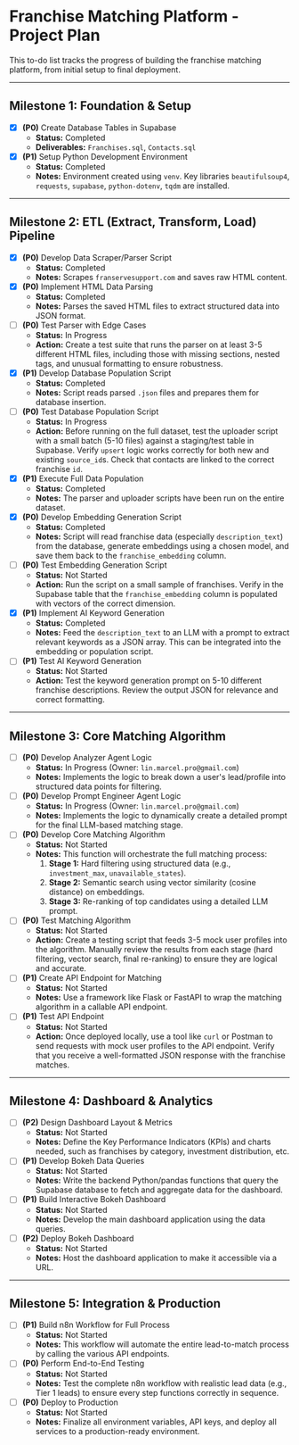 # Franchise Matching Platform - Project Plan

This to-do list tracks the progress of building the franchise matching platform, from initial setup to final deployment.

---

## Milestone 1: Foundation & Setup

- [x] **(P0)** Create Database Tables in Supabase
  - **Status:** Completed
  - **Deliverables:** `Franchises.sql`, `Contacts.sql`
- [x] **(P1)** Setup Python Development Environment
  - **Status:** Completed
  - **Notes:** Environment created using `venv`. Key libraries `beautifulsoup4`, `requests`, `supabase`, `python-dotenv`, `tqdm` are installed.

---

## Milestone 2: ETL (Extract, Transform, Load) Pipeline

- [x] **(P0)** Develop Data Scraper/Parser Script
  - **Status:** Completed
  - **Notes:** Scrapes `franservesupport.com` and saves raw HTML content.
- [x] **(P0)** Implement HTML Data Parsing
  - **Status:** Completed
  - **Notes:** Parses the saved HTML files to extract structured data into JSON format.
- [ ] **(P0)** Test Parser with Edge Cases
  - **Status:** In Progress
  - **Action:** Create a test suite that runs the parser on at least 3-5 different HTML files, including those with missing sections, nested tags, and unusual formatting to ensure robustness.
- [x] **(P1)** Develop Database Population Script
  - **Status:** Completed
  - **Notes:** Script reads parsed `.json` files and prepares them for database insertion.
- [ ] **(P0)** Test Database Population Script
  - **Status:** In Progress
  - **Action:** Before running on the full dataset, test the uploader script with a small batch (5-10 files) against a staging/test table in Supabase. Verify `upsert` logic works correctly for both new and existing `source_id`s. Check that contacts are linked to the correct franchise `id`.
- [x] **(P1)** Execute Full Data Population
  - **Status:** Completed
  - **Notes:** The parser and uploader scripts have been run on the entire dataset.
- [x] **(P0)** Develop Embedding Generation Script
  - **Status:** Completed
  - **Notes:** Script will read franchise data (especially `description_text`) from the database, generate embeddings using a chosen model, and save them back to the `franchise_embedding` column.
- [ ] **(P0)** Test Embedding Generation Script
  - **Status:** Not Started
  - **Action:** Run the script on a small sample of franchises. Verify in the Supabase table that the `franchise_embedding` column is populated with vectors of the correct dimension.
- [x] **(P1)** Implement AI Keyword Generation
  - **Status:** Completed
  - **Notes:** Feed the `description_text` to an LLM with a prompt to extract relevant keywords as a JSON array. This can be integrated into the embedding or population script.
- [ ] **(P1)** Test AI Keyword Generation
  - **Status:** Not Started
  - **Action:** Test the keyword generation prompt on 5-10 different franchise descriptions. Review the output JSON for relevance and correct formatting.

---

## Milestone 3: Core Matching Algorithm

- [ ] **(P0)** Develop Analyzer Agent Logic
  - **Status:** In Progress (Owner: `lin.marcel.pro@gmail.com`)
  - **Notes:** Implements the logic to break down a user's lead/profile into structured data points for filtering.
- [ ] **(P0)** Develop Prompt Engineer Agent Logic
  - **Status:** In Progress (Owner: `lin.marcel.pro@gmail.com`)
  - **Notes:** Implements the logic to dynamically create a detailed prompt for the final LLM-based matching stage.
- [ ] **(P0)** Develop Core Matching Algorithm
  - **Status:** Not Started
  - **Notes:** This function will orchestrate the full matching process:
    1.  **Stage 1:** Hard filtering using structured data (e.g., `investment_max`, `unavailable_states`).
    2.  **Stage 2:** Semantic search using vector similarity (cosine distance) on embeddings.
    3.  **Stage 3:** Re-ranking of top candidates using a detailed LLM prompt.
- [ ] **(P0)** Test Matching Algorithm
  - **Status:** Not Started
  - **Action:** Create a testing script that feeds 3-5 mock user profiles into the algorithm. Manually review the results from each stage (hard filtering, vector search, final re-ranking) to ensure they are logical and accurate.
- [ ] **(P1)** Create API Endpoint for Matching
  - **Status:** Not Started
  - **Notes:** Use a framework like Flask or FastAPI to wrap the matching algorithm in a callable API endpoint.
- [ ] **(P1)** Test API Endpoint
  - **Status:** Not Started
  - **Action:** Once deployed locally, use a tool like `curl` or Postman to send requests with mock user profiles to the API endpoint. Verify that you receive a well-formatted JSON response with the franchise matches.

---

## Milestone 4: Dashboard & Analytics

- [ ] **(P2)** Design Dashboard Layout & Metrics
  - **Status:** Not Started
  - **Notes:** Define the Key Performance Indicators (KPIs) and charts needed, such as franchises by category, investment distribution, etc.
- [ ] **(P1)** Develop Bokeh Data Queries
  - **Status:** Not Started
  - **Notes:** Write the backend Python/pandas functions that query the Supabase database to fetch and aggregate data for the dashboard.
- [ ] **(P1)** Build Interactive Bokeh Dashboard
  - **Status:** Not Started
  - **Notes:** Develop the main dashboard application using the data queries.
- [ ] **(P2)** Deploy Bokeh Dashboard
  - **Status:** Not Started
  - **Notes:** Host the dashboard application to make it accessible via a URL.

---

## Milestone 5: Integration & Production

- [ ] **(P1)** Build n8n Workflow for Full Process
  - **Status:** Not Started
  - **Notes:** This workflow will automate the entire lead-to-match process by calling the various API endpoints.
- [ ] **(P0)** Perform End-to-End Testing
  - **Status:** Not Started
  - **Notes:** Test the complete n8n workflow with realistic lead data (e.g., Tier 1 leads) to ensure every step functions correctly in sequence.
- [ ] **(P0)** Deploy to Production
  - **Status:** Not Started
  - **Notes:** Finalize all environment variables, API keys, and deploy all services to a production-ready environment.

